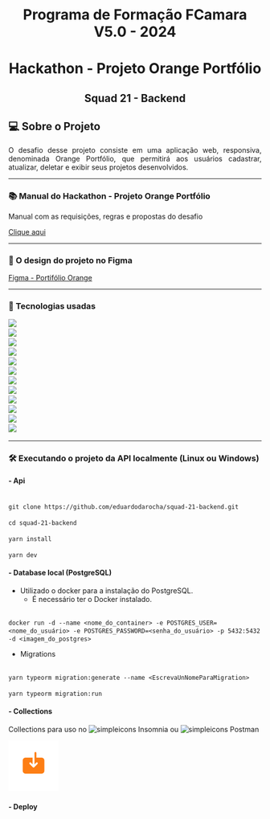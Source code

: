 <div align="center">
 <h1>Programa de Formação FCamara V5.0 - 2024</h1>
 <h1>Hackathon - Projeto Orange Portfólio </h1>
 <h2>Squad 21 -  Backend<h2>
</div>

## 💻 Sobre o Projeto

<p align="justify">O desafio desse projeto consiste em uma aplicação web, responsiva, denominada Orange Portfólio, que permitirá aos usuários cadastrar, atualizar, deletar e exibir seus projetos desenvolvidos.
</p>

---

### 📚 Manual do Hackathon - Projeto Orange Portfólio

<p> Manual com as requisições, regras e propostas do desafio </p>

[Clique aqui](./Manual%20do%20Hackathon%20-%20Programa%20de%20Formação%20Season%205.pdf)

---

### 📐 O design do projeto no Figma

[Figma - Portifólio Orange](https://www.figma.com/file/utDx59m5Opz1lDSN1J4r9I/Desafio---Programa-de-Forma%C3%A7%C3%A3o-5.0?type=design&mode=design&t=upUd2uD97JqrEuYN-0)

<!-- ---

### 🖵 Telas da aplicação

#### - 🖥️ Desktop

<h5>Tela de login</h5>
<img src="./src/shared/views/tela%20de%20login.jpg" style="width:500px" alt="Tela de login">
<br>
<br>

<h5>Tela de cadastro</h5>
<img src="./src/shared/views/tela%20de%20cadastro.jpg" style="width:500px" alt="Tela de cadastro">
<br>
<br>

<h5>Tela de projetos</h5>
<img src="./src/shared/views/tela%20de%20projetos.jpg" style="width:500px" alt="Tela de projetos">
<br>
<br>

<h5>Tela descobrir projetos</h5>
<img src="./src/shared/views/tela%20descobrir.jpg" style="width:500px" alt="Tela descobrir projetos">
<br>
<br>

#### - 📱Mobile

<h5>Tela de login Mobile</h5>
<img src="./src/shared/views/tela%20de%20login%20mobile.jpg" style="width:200px" alt="Tela de login mobile">
<br>
<br>

<h5>Tela de cadastro Mobile</h5>
<img src="./src/shared/views/tela%20de%20cadastro%20mobile.jpg" style="width:200px" alt="Tela de cadastro mobile">
<br>
<br>
 <h5>Tela de projetos Mobile</h5 >
<img src="./src/shared/views/tela%20de%20projetos%20mobile.jpg" style="width:200px" alt="Tela de projetos mobile">
<br> -->

---

### 💾 Tecnologias usadas

[<img src = "https://img.shields.io/badge/github-black.svg?&style=for-the-badge&logo=github&logoColor=white"><br>](https://github.com/)
<img src = "https://img.shields.io/badge/javascript-grey?style=for-the-badge&logo=javascript"><br>
[<img src = "https://img.shields.io/badge/Nodejs-black?style=for-the-badge&logo=nodedotjs">](https://nodejs.org/)<br>
[<img src = "https://img.shields.io/badge/typescript-black?style=for-the-badge&logo=typescript">](https://www.typescriptlang.org/)<br>
[<img src = "https://img.shields.io/badge/express-black?style=for-the-badge&logo=express">](https://expressjs.com/)<br>
[<img src = "https://img.shields.io/badge/swagger-black?style=for-the-badge&logo=swagger">](https://swagger.io)<br>
[<img src = "https://img.shields.io/badge/PostgreSQL-black?style=for-the-badge&logo=PostgreSQL">](https://www.postgresql.org/)<br>
[<img src = "https://img.shields.io/badge/TypeORM-black?style=for-the-badge&logo=typeform">](https://typeorm.io/)<br>
[<img src = "https://img.shields.io/badge/Bcryptjs-black?style=for-the-badge&logo=letsencrypt">](https://www.npmjs.com/package/bcryptjs)<br>
[<img src = "https://img.shields.io/badge/jsonwebtokens-black?style=for-the-badge&logo=jsonwebtokens">](https://www.npmjs.com/package/jsonwebtoken)<br>
[<img src = "https://img.shields.io/badge/amazon-black?style=for-the-badge&logo=amazon">](https://aws.amazon.com/pt/)<br>
[<img src = "https://img.shields.io/badge/docker-black?style=for-the-badge&logo=docker">](https://aws.amazon.com/pt/)<br>

---

### 🛠️ Executando o projeto da API localmente (Linux ou Windows)

#### - Api

````

git clone https://github.com/eduardodarocha/squad-21-backend.git

cd squad-21-backend

yarn install

yarn dev
````

#### - Database local (PostgreSQL)

- Utilizado o docker para a instalação do PostgreSQL.
  - É necessário ter o Docker instalado.

````

docker run -d --name <nome_do_container> -e POSTGRES_USER=<nome_do_usuário> -e POSTGRES_PASSWORD=<senha_do_usuário> -p 5432:5432 -d <imagem_do_postgres>

````

- Migrations

````

yarn typeorm migration:generate --name <EscrevaUnNomeParaMigration>

yarn typeorm migration:run

````

#### - Collections

<p>Collections para uso no <img src="https://cdn.simpleicons.org/insomnia/purple" height="20" width="20" alt="simpleicons" /> Insomnia ou <img src="https://cdn.simpleicons.org/postman/coral" height="20" width="20" alt="simpleicons" /> Postman</p>

[![alt text](image-3.png)](./collections_proj_portfolio_orange.json)

#### - Deploy
